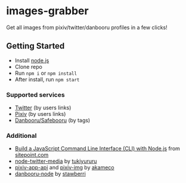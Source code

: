 # images-grabber
Get all images from pixiv/twitter/danbooru profiles in a few clicks!

## Getting Started

* Install [node.js](nodejs.org)
* Clone repo
* Run `npm i` or `npm install`
* After install, run `npm start`

### Supported services

* [Twitter](https://twitter.com/) (by users links)
* [Pixiv](https://www.pixiv.net/) (by users links)
* [Danbooru/Safebooru](https://safebooru.donmai.us/) (by tags)

### Additional
* [Build a JavaScript Command Line Interface (CLI) with Node.js](https://www.sitepoint.com/javascript-command-line-interface-cli-node-js/) from [sitepoint.com](https://www.sitepoint.com)
* [node-twitter-media](https://github.com/tukiyururu/node-twitter-media) by [tukiyururu](https://github.com/tukiyururu)
* [pixiv-app-api](https://github.com/akameco/pixiv-app-api) and [pixiv-img](https://github.com/akameco/pixiv-img) by [akameco](https://github.com/akameco)
* [danbooru-node](https://github.com/stawberri/danbooru-node) by [stawberri](https://github.com/stawberri)